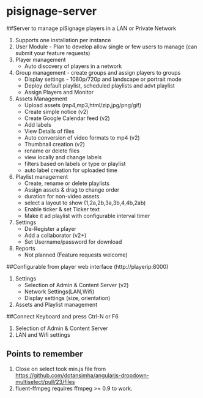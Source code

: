 # pisignage-server
##Server to manage piSignage players in a LAN or Private Network

1. Supports one installation per instance
2. User Module - Plan to develop allow single or few users to manage (can submit your feature requests)
3. Player management
    - Auto discovery of players in a network
4. Group management - create groups and assign players to groups
    - Display settings - 1080p/720p and landscape or portrait mode
    - Deploy default playlist, scheduled playlists and advt playlist
    - Assign Players and Monitor
5. Assets Management
    - Upload assets (mp4,mp3,html/zip,jpg/png/gif)
    - Create simple notice  (v2)
    - Create Google Calendar feed (v2)
    - Add labels
    - View Details of files
    - Auto conversion of video formats to mp4 (v2)
    - Thumbnail creation (v2)
    - rename or delete files
    - view locally and change labels
    - filters based on labels or type or playlist
    - auto label creation for uploaded time
6. Playlist management
    - Create, rename or delete playlists
    - Assign assets & drag to change order
    - duration for non-video assets
    - select a layout to show (1,2a,2b,3a,3b,4,4b,2ab)
    - Enable ticker & set Ticker text
    - Make it ad playlist with configurable interval timer
7. Settings
    - De-Register a player
    - Add a collaborator (v2+)
    - Set Username/password for download
8. Reports
    - Not planned (Feature requests welcome)

##Configurable from player web interface (http://playerip:8000)
1. Settings
    - Selection of Admin & Content Server (v2)
    - Network Settings(LAN,Wifi)
    - Display settings (size, orientation)
2. Assets and Playlist management

##Connect Keyboard and press Ctrl-N or F6
1. Selection of Admin & Content Server
2. LAN and Wifi settings



Points to remember
--------------------
1. Close on select took min.js file from https://github.com/dotansimha/angularjs-dropdown-multiselect/pull/23/files
2. fluent-ffmpeg requires ffmpeg >= 0.9 to work.

